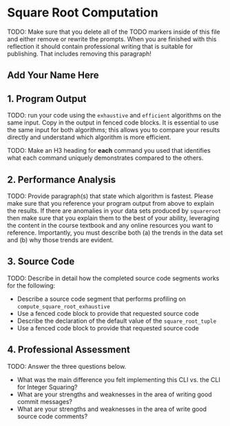 # Square Root Computation

TODO: Make sure that you delete all of the TODO markers inside of this file and
either remove or rewrite the prompts. When you are finished with this reflection
it should contain professional writing that is suitable for publishing. That
includes removing this paragraph!

## Add Your Name Here

## 1. Program Output

TODO: run your code using the `exhaustive` and `efficient` algorithms
on the same input. Copy in the output in fenced code blocks. It is essential
to use the same input for both algorithms; this allows you to compare your
results directly and understand which algorithm is more efficient.

TODO: Make an H3 heading for **each** command you used that identifies what
each command uniquely demonstrates compared to the others.

## 2. Performance Analysis

TODO: Provide paragraph(s) that state which algorithm is fastest. Please make
sure that you reference your program output from above to explain the results.
If there are anomalies in your data sets produced by `squareroot` then make
sure that you explain them to the best of your ability, leveraging the content
in the course textbook and any online resources you want to reference.
Importantly, you must describe both (a) the trends in the data set and (b) why
those trends are evident.

## 3. Source Code

TODO: Describe in detail how the completed source code segments works for the
following:

- Describe a source code segment that performs profiling on `compute_square_root_exhaustive`
- Use a fenced code block to provide that requested source code
- Describe the declaration of the default value of the `square_root_tuple`
- Use a fenced code block to provide that requested source code

## 4. Professional Assessment

TODO: Answer the three questions below.

- What was the main difference you felt implementing this CLI vs. the CLI for Integer Squaring?
- What are your strengths and weaknesses in the area of writing good commit messages?
- What are your strengths and weaknesses in the area of write good source code comments?
